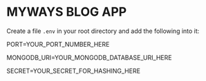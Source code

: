 # MYWAYS BLOG APP

Create a file `.env` in your root directory and add the following into it:

PORT=YOUR_PORT_NUMBER_HERE

MONGODB_URI=YOUR_MONGODB_DATABASE_URI_HERE

SECRET=YOUR_SECRET_FOR_HASHING_HERE
